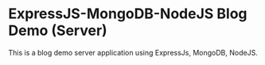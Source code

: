 # ExpressJS-MongoDB-NodeJS Blog Demo (Server)
This is a blog demo server application using ExpressJs, MongoDB, NodeJS.